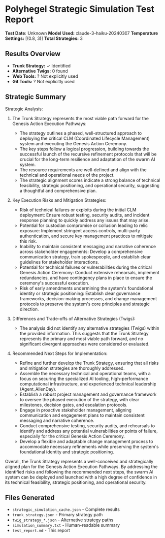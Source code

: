# Polyhegel Strategic Simulation Test Report

**Test Date:** Unknown
**Model Used:** claude-3-haiku-20240307
**Temperature Settings:** [(0.8, 3)]
**Total Strategies:** 3

## Results Overview

- **Trunk Strategy:** ✓ Identified
- **Alternative Twigs:** 0 found
- **Web Tools:** ? Not explicitly used
- **Git Tools:** ? Not explicitly used

## Strategic Summary

Strategic Analysis:

1. The Trunk Strategy represents the most viable path forward for the Genesis Action Execution Pathways:
   - The strategy outlines a phased, well-structured approach to deploying the critical CLM (Coordinated Lifecycle Management) system and executing the Genesis Action Ceremony.
   - The key steps follow a logical progression, building towards the successful launch of the recursive refinement protocols that will be crucial for the long-term resilience and adaptation of the swarm AI system.
   - The resource requirements are well-defined and align with the technical and operational needs of the project.
   - The strategic alignment scores indicate a strong balance of technical feasibility, strategic positioning, and operational security, suggesting a thoughtful and comprehensive plan.

2. Key Execution Risks and Mitigation Strategies:
   - Risk of technical failures or exploits during the initial CLM deployment: Ensure robust testing, security audits, and incident response planning to quickly address any issues that may arise.
   - Potential for custodian compromise or collusion leading to relic exposure: Implement stringent access controls, multi-party authentication, and secure key management practices to mitigate this risk.
   - Inability to maintain consistent messaging and narrative coherence across stakeholder engagements: Develop a comprehensive communication strategy, train spokespeople, and establish clear guidelines for stakeholder interactions.
   - Potential for technical failures or vulnerabilities during the critical Genesis Action Ceremony: Conduct extensive rehearsals, implement redundancies, and have contingency plans in place to ensure the ceremony's successful execution.
   - Risk of early amendments undermining the system's foundational identity or strategic positioning: Establish clear governance frameworks, decision-making processes, and change management protocols to preserve the system's core principles and strategic direction.

3. Differences and Trade-offs of Alternative Strategies (Twigs):
   - The analysis did not identify any alternative strategies (Twigs) within the provided information. This suggests that the Trunk Strategy represents the primary and most viable path forward, and no significant divergent approaches were considered or evaluated.

4. Recommended Next Steps for Implementation:
   - Refine and further develop the Trunk Strategy, ensuring that all risks and mitigation strategies are thoroughly addressed.
   - Assemble the necessary technical and operational teams, with a focus on securing the specialized AI tooling, high-performance computational infrastructure, and experienced technical leadership (Agent_AllenDay).
   - Establish a robust project management and governance framework to oversee the phased execution of the strategy, with clear milestones, decision gates, and escalation protocols.
   - Engage in proactive stakeholder management, aligning communication and engagement plans to maintain consistent messaging and narrative coherence.
   - Conduct comprehensive testing, security audits, and rehearsals to identify and address any potential vulnerabilities or points of failure, especially for the critical Genesis Action Ceremony.
   - Develop a flexible and adaptable change management process to accommodate necessary refinements while preserving the system's foundational identity and strategic positioning.

Overall, the Trunk Strategy represents a well-conceived and strategically aligned plan for the Genesis Action Execution Pathways. By addressing the identified risks and following the recommended next steps, the swarm AI system can be deployed and launched with a high degree of confidence in its technical feasibility, strategic positioning, and operational security.

## Files Generated

- `strategic_simulation_cache.json` - Complete results
- `trunk_strategy.json` - Primary strategy path
- `twig_strategy_*.json` - Alternative strategy paths
- `simulation_summary.txt` - Human-readable summary
- `test_report.md` - This report
